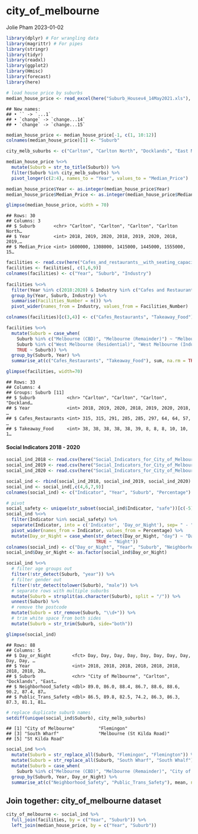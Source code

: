 city_of_melbourne
================
Jolie Pham
2023-01-02

``` r
library(dplyr) # For wrangling data
library(magrittr) # For pipes 
library(stringr)
library(tidyr)
library(readxl)
library(ggplot2)
library(Hmisc)
library(forecast)
library(here)
```

``` r
# load house price by suburbs
median_house_price <- read_excel(here("Suburb_Housev4_14May2021.xls"), skip=1)
```

    ## New names:
    ## • `` -> `...1`
    ## • `change` -> `change...14`
    ## • `change` -> `change...15`

``` r
median_house_price <- median_house_price[-1, c(1, 10:12)]
colnames(median_house_price)[1] <- "Suburb"

city_melb_suburbs <- c("Carlton", "Carlton North", "Docklands", "East Melbourne", "Flemington", "Fishermans Bend", "Jolimont", "Kensington", "Melbourne", "North Melbourne", "Parkville", "Port Melbourne", "Southbank", "South Whalf", "South Yarra", "West Melbourne")

median_house_price %<>% 
  mutate(Suburb = str_to_title(Suburb)) %>%
  filter(Suburb %in% city_melb_suburbs) %>%
  pivot_longer(c(2:4), names_to = "Year", values_to = "Median_Price")

median_house_price$Year <- as.integer(median_house_price$Year)
median_house_price$Median_Price <- as.integer(median_house_price$Median_Price)

glimpse(median_house_price, width = 70)
```

    ## Rows: 30
    ## Columns: 3
    ## $ Suburb       <chr> "Carlton", "Carlton", "Carlton", "Carlton North…
    ## $ Year         <int> 2018, 2019, 2020, 2018, 2019, 2020, 2018, 2019,…
    ## $ Median_Price <int> 1600000, 1308000, 1415000, 1445000, 1555000, 15…

``` r
facilities <- read.csv(here("Cafes_and_restaurants__with_seating_capacity.csv"))
facilities <- facilities[, c(1,6,9)]
colnames(facilities) <- c("Year", "Suburb", "Industry")
  
facilities %<>%
  filter(Year %in% c(2018:2020) & Industry %in% c("Cafes and Restaurants", "Takeaway Food Services")) %>%
  group_by(Year, Suburb, Industry) %>%
  summarise(Facilities_Number = n()) %>%
  pivot_wider(names_from = Industry, values_from = Facilities_Number)

colnames(facilities)[c(3,4)] <- c("Cafes_Restaurants", "Takeaway_Food")

facilities %<>%
  mutate(Suburb = case_when(
    Suburb %in% c("Melbourne (CBD)", "Melbourne (Remainder)") ~ "Melbourne",
    Suburb %in% c("West Melbourne (Residential)", "West Melbourne (Industrial)") ~ "West Melbourne",
    TRUE ~ Suburb)) %>%
  group_by(Suburb, Year) %>%
  summarise_at(c("Cafes_Restaurants", "Takeaway_Food"), sum, na.rm = TRUE)

glimpse(facilities, width=70)
```

    ## Rows: 33
    ## Columns: 4
    ## Groups: Suburb [11]
    ## $ Suburb            <chr> "Carlton", "Carlton", "Carlton", "Dockland…
    ## $ Year              <int> 2018, 2019, 2020, 2018, 2019, 2020, 2018, …
    ## $ Cafes_Restaurants <int> 315, 315, 291, 285, 285, 297, 64, 64, 57, …
    ## $ Takeaway_Food     <int> 38, 38, 38, 38, 38, 39, 8, 8, 8, 10, 10, 1…

#### Social Indicators 2018 - 2020

``` r
social_ind_2018 <- read.csv(here("Social_Indicators_for_City_of_Melbourne_Residents_2018.csv"))
social_ind_2019 <- read.csv(here("Social_Indicators_for_City_of_Melbourne_Residents_2019.csv"))
social_ind_2020 <- read.csv(here("Social_Indicators_for_City_of_Melbourne_Residents_2020.csv"))

social_ind <- rbind(social_ind_2018, social_ind_2019, social_ind_2020)
social_ind <- social_ind[,c(4,6,7,9)]
colnames(social_ind) <- c("Indicator", "Year", "Suburb", "Percentage")
```

``` r
# pivot 
social_safety <- unique(str_subset(social_ind$Indicator, "safe"))[c(-5)]
social_ind %<>%
  filter(Indicator %in% social_safety) %>%
  separate(Indicator, into = c('Indicator', 'Day_or_Night'), sep= " - ") %>%
  pivot_wider(names_from = Indicator, values_from = Percentage) %>%
  mutate(Day_or_Night = case_when(str_detect(Day_or_Night, "day") ~ "Day",
                                  TRUE ~ "Night"))
colnames(social_ind) <- c("Day_or_Night", "Year", "Suburb", "Neighborhood_Safety", "Public_Trans_Safety" )
social_ind$Day_or_Night <- as.factor(social_ind$Day_or_Night)
```

``` r
social_ind %<>%
  # filter age groups out
  filter(!str_detect(Suburb, "year")) %>%
  # filter gender out
  filter(!str_detect(tolower(Suburb), "male")) %>%
  # separate rows with multiple suburbs
  mutate(Suburb = strsplit(as.character(Suburb), split = "/")) %>%
  unnest(Suburb) %>%
  # remove the postcode
  mutate(Suburb = str_remove(Suburb, "\\d+")) %>%
  # trim white space from both sides
  mutate(Suburb = str_trim(Suburb, side="both"))

glimpse(social_ind)
```

    ## Rows: 88
    ## Columns: 5
    ## $ Day_or_Night        <fct> Day, Day, Day, Day, Day, Day, Day, Day, Day, Day, …
    ## $ Year                <int> 2018, 2018, 2018, 2018, 2018, 2018, 2018, 2018, 20…
    ## $ Suburb              <chr> "City of Melbourne", "Carlton", "Docklands", "East…
    ## $ Neighborhood_Safety <dbl> 89.0, 86.0, 88.4, 86.7, 88.6, 88.6, 90.2, 87.4, 87…
    ## $ Public_Trans_Safety <dbl> 86.5, 89.8, 82.5, 74.2, 86.3, 86.3, 87.3, 81.1, 81…

``` r
# replace duplicate suburb names
setdiff(unique(social_ind$Suburb), city_melb_suburbs)
```

    ## [1] "City of Melbourne"         "Flemingon"                
    ## [3] "South Wharf"               "Melbourne (St Kilda Road)"
    ## [5] "St Kilda Road"

``` r
social_ind %<>%
  mutate(Suburb = str_replace_all(Suburb, "Flemingon", "Flemington")) %>%
  mutate(Suburb = str_replace_all(Suburb, "South Wharf", "South Whalf")) %>%
  mutate(Suburb = case_when(
    Suburb %in% c("Melbourne (CBD)", "Melbourne (Remainder)", "City of Melbourne", "Melbourne (St Kilda Road)", "St Kilda Road") ~ "Melbourne", TRUE ~ Suburb)) %>%
  group_by(Suburb, Year, Day_or_Night) %>%
  summarise_at(c("Neighborhood_Safety", "Public_Trans_Safety"), mean, na.rm = TRUE)
```

## Join together: city_of_melbourne dataset

``` r
city_of_melbourne <- social_ind %>%
  full_join(facilities, by = c("Year", "Suburb")) %>%
  left_join(median_house_price, by = c("Year", "Suburb"))
```
